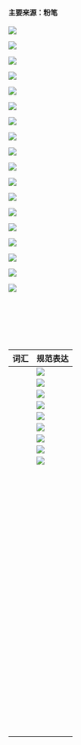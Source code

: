 





####	主要来源：粉笔



![](https://hera-webapp.fbstatic.cn/api/picture/download/417087177167872.jpeg)

![](https://hera-webapp.fbstatic.cn/api/picture/download/417087177167873.jpeg)

![](https://hera-webapp.fbstatic.cn/api/picture/download/417087177430016.jpeg)

![](https://hera-webapp.fbstatic.cn/api/picture/download/417087177431041.jpeg)

![](https://hera-webapp.fbstatic.cn/api/picture/download/417087177693185.jpeg)

![](https://hera-webapp.fbstatic.cn/api/picture/download/417087177955329.jpeg)

![](https://hera-webapp.fbstatic.cn/api/picture/download/417087177954304.jpeg)

![](https://hera-webapp.fbstatic.cn/api/picture/download/417087178217472.jpeg)

![](https://hera-webapp.fbstatic.cn/api/picture/download/416169820753920.jpeg)

![](https://hera-webapp.fbstatic.cn/api/picture/download/416169821540354.jpeg)

![](https://hera-webapp.fbstatic.cn/api/picture/download/416169822588928.jpeg)

![](https://hera-webapp.fbstatic.cn/api/picture/download/416169823113217.jpeg)

![](https://hera-webapp.fbstatic.cn/api/picture/download/416169823898625.jpeg)

![](https://hera-webapp.fbstatic.cn/api/picture/download/416169825209344.jpeg)

![](https://hera-webapp.fbstatic.cn/api/picture/download/416169825209344.jpeg)

![](https://hera-webapp.fbstatic.cn/api/picture/download/416169826257920.jpeg)

![](https://hera-webapp.fbstatic.cn/api/picture/download/416169827306496.jpeg)

![](https://hera-webapp.fbstatic.cn/api/picture/download/416169828093952.jpeg)

![]()

![]()

![]()

![]()

![]()

![]()

![]()











| 词汇 | 规范表达                                                     |
| ---- | ------------------------------------------------------------ |
|      | ![](https://hera-webapp.fbstatic.cn/api/picture/download/406840010637312.jpeg) |
|      | ![](https://hera-webapp.fbstatic.cn/api/picture/download/406840010636288.jpeg) |
|      | ![](https://hera-webapp.fbstatic.cn/api/picture/download/406840010636289.jpeg) |
|      | ![](https://hera-webapp.fbstatic.cn/api/picture/download/406840010636290.jpeg) |
|      | ![](https://hera-webapp.fbstatic.cn/api/picture/download/406840010636291.jpeg) |
|      | ![](https://hera-webapp.fbstatic.cn/api/picture/download/406840010899456.jpeg) |
|      | ![](https://hera-webapp.fbstatic.cn/api/picture/download/406840010899457.jpeg) |
|      | ![](https://hera-webapp.fbstatic.cn/api/picture/download/406840011161600.jpeg) |
|      | ![](https://hera-webapp.fbstatic.cn/api/picture/download/406840011160576.jpeg) |
|      | ![]()                                                        |
|      | ![]()                                                        |
|      | ![]()                                                        |
|      | ![]()                                                        |
|      | ![]()                                                        |
|      | ![]()                                                        |
|      | ![]()                                                        |
|      | ![]()                                                        |
|      | ![]()                                                        |
|      | ![]()                                                        |
|      | ![]()                                                        |
|      | ![]()                                                        |
|      | ![]()                                                        |
|      | ![]()                                                        |
|      | ![]()                                                        |
|      | ![]()                                                        |
|      | ![]()                                                        |
|      |                                                              |
|      |                                                              |
|      |                                                              |
|      |                                                              |
|      |                                                              |
|      |                                                              |
|      |                                                              |
|      |                                                              |
|      |                                                              |
|      |                                                              |
|      |                                                              |
|      |                                                              |
|      |                                                              |
|      |                                                              |
|      |                                                              |
|      |                                                              |
|      |                                                              |
|      |                                                              |
|      |                                                              |
|      |                                                              |
|      |                                                              |
|      |                                                              |
|      |                                                              |
|      |                                                              |
|      |                                                              |
|      |                                                              |
|      |                                                              |
|      |                                                              |
|      |                                                              |
|      |                                                              |
|      |                                                              |
|      |                                                              |
|      |                                                              |
|      |                                                              |
|      |                                                              |
|      |                                                              |
|      |                                                              |
|      |                                                              |
|      |                                                              |
|      |                                                              |
|      |                                                              |
|      |                                                              |
|      |                                                              |
|      |                                                              |
|      |                                                              |
|      |                                                              |
|      |                                                              |
|      |                                                              |
|      |                                                              |
|      |                                                              |
|      |                                                              |
|      |                                                              |
|      |                                                              |
|      |                                                              |
|      |                                                              |
|      |                                                              |
|      |                                                              |
|      |                                                              |
|      |                                                              |
|      |                                                              |
|      |                                                              |
|      |                                                              |
|      |                                                              |
|      |                                                              |
|      |                                                              |
|      |                                                              |
|      |                                                              |
|      |                                                              |
|      |                                                              |
|      |                                                              |
|      |                                                              |
|      |                                                              |

